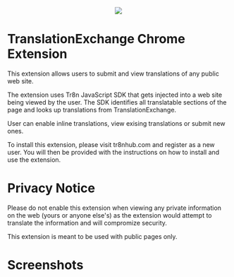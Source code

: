<p align="center">
  <img src="https://raw.github.com/tr8n/tr8n/master/doc/screenshots/tr8nlogo.png">
</p>

TranslationExchange Chrome Extension
==================

This extension allows users to submit and view translations of any public web site. 

The extension uses Tr8n JavaScript SDK that gets injected into a web site being viewed by the user. 
The SDK identifies all translatable sections of the page and looks up translations from TranslationExchange. 

User can enable inline translations, view exising translations or submit new ones. 


To install this extension, please visit tr8nhub.com and register as a new user. You will then be provided with the instructions on how to install and use the extension.


Privacy Notice
==================

Please do not enable this extension when viewing any private information on the web (yours or anyone else's) as the extension would attempt to translate the information and will compromize security.

This extension is meant to be used with public pages only.


Screenshots
==================


